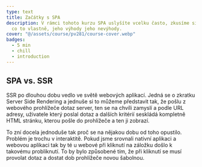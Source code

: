 ```yaml
---
type: text
title: Začátky s SPA
description: V rámci tohoto kurzu SPA uslyšíte vcelku často, zkusíme si tedy v této lekci zadefinovat
  co to vlastně, jeho výhody jeho nevýhody.
cover: "@/assets/course/pv281/course-cover.webp"
badges:
  - 5 min
  - chill
  - introduction
---
```


## SPA vs. SSR

SSR po dlouhou dobu vedlo ve světě webových aplikací. Jedná se o zkratku Server Side Rendering a
jednuše si to můžeme představit tak, že pošlu z webového prohlížeče dotaz server, ten se na chvíli
zamyslí a podle URL adresy, uživatele který poslal dotaz a dalších kritérií seskládá kompletně
HTML stránku, kterou pošle do prohlížeče a ten ji zobrazí.

To zní docela jednoduše tak proč se na nějakou dobu od toho opustilo. Problém je trochu v
interaktitě. Pokud jsme srovnali nativní aplikaci a webovou aplikaci tak by té u webové při
kliknutí na záložku došlo k takovému probliknutí. To by bylo způsobené tím, že při kliknutí se musí
provolat dotaz a dostat dob prohlížeče novou šabolnou.
